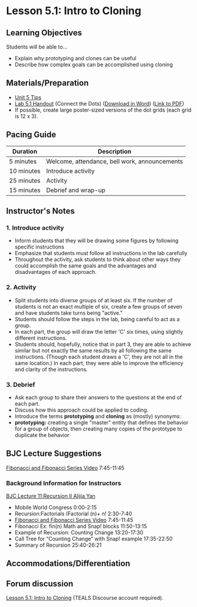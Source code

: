 # Lesson 5.1: Intro to Cloning

## Learning Objectives

Students will be able to...

- Explain why prototyping and clones can be useful
- Describe how complex goals can be accomplished using cloning

## Materials/Preparation

- [Unit 5 Tips](unit_5_tips.md)
- [Lab 5.1 Handout](lab_51.md) (Connect the Dots) ([Download in Word](https://github.com/TEALSK12/introduction-to-computer-science/raw/master/Unit%205%20Word/Lab%205.1%20Connect%20the%20Dots.docx)) ([Link to PDF](https://github.com/TEALSK12/introduction-to-computer-science/raw/master/Unit%205%20PDF/Lab%205.1%20Connect%20the%20Dots.pdf))
- If possible, create large poster-sized versions of the dot grids (each grid is 12 x 3).

## Pacing Guide

| Duration  | Description                                   |
| --------- | --------------------------------------------- |
| 5 minutes | Welcome, attendance, bell work, announcements |
| 10 minutes | Introduce activity |
| 25 minutes | Activity |
| 15 minutes | Debrief and wrap-up|

## Instructor's Notes

### 1. Introduce activity

- Inform students that they will be drawing some figures by following specific instructions
- Emphasize that students must follow all instructions in the lab carefully
- Throughout the activity, ask students to think about other ways they could accomplish the same goals and the advantages and disadvantages of each approach.

### 2. Activity

- Split students into diverse groups of at least six.  If the number of students is not an exact multiple of six, create a few groups of seven and have students take turns being "active."
- Students should follow the steps in the lab, being careful to act as a group.
- In each part, the group will draw the letter 'C' six times, using slightly different instructions.
- Students should, hopefully, notice that in part 3, they are able to achieve similar but not exactly the same results by all following the same instructions.  (Though each student draws a 'C', they are not all in the same location.)  In each part, they were able to improve the efficiency and clarity of the instructions.

### 3. Debrief

- Ask each group to share their answers to the questions at the end of each part.
- Discuss how this approach could be applied to coding.
- Introduce the terms **prototyping** and **cloning** as (mostly) synonyms:
- **prototyping:** creating a single "master" entity that defines the behavior for a group of objects, then creating many copies of the prototype to duplicate the behavior

## BJC Lecture Suggestions

[Fibonacci and Fibonacci Series Video](http://www.youtube.com/watch?v=w2d_snYBLeY&t=7m45s) 7:45-11:45

### Background Information for Instructors

[BJC Lecture 11:Recursion II Alijia Yan](https://www.youtube.com/watch?v=w2d_snYBLeY&index=11&list=PLA4F0F0CA4A3EE7F4)

- Mobile World Congress 0:00-2:15
- Recursion:Factorials (Factorial (n)+ n! 2:30-7:40
- [Fibonacci and Fibonacci Series Video](http://www.youtube.com/watch?v=w2d_snYBLeY&t=7m45s)  7:45-11:45
- Fibonacci Ex: fin(n) Math and Snap! blocks 11:50-13:15
- Example of Recursion: Counting Change 13:20-17:30
- Call Tree for “Counting Change” with Snap! example 17:35-22:50
- Summary of Recursion 25:40-26:21

## Accommodations/Differentiation

## Forum discussion

[Lesson 5.1: Intro to Cloning](http://forums.tealsk12.org/c/intro-unit-5-cloning/lesson-5-1-intro-to-cloning) (TEALS Discourse account required).
